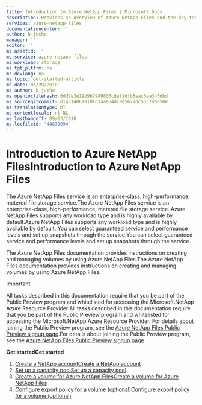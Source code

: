 ```yaml
---
title: Introduction to Azure NetApp Files | Microsoft Docs
description: Provides an overview of Azure NetApp Files and the key tasks.
services: azure-netapp-files
documentationcenter: ''
author: b-juche
manager: ''
editor: ''
ms.assetid: ''
ms.service: azure-netapp-files
ms.workload: storage
ms.tgt_pltfrm: na
ms.devlang: na
ms.topic: get-started-article
ms.date: 03/28/2018
ms.author: b-juche
ms.openlocfilehash: 0dd7e3e19d9b7949803cdaf1dfb5eac6ea345dbd
ms.sourcegitcommit: d1451406a010fd3aa854dc8e5b77dc5537d8050e
ms.translationtype: MT
ms.contentlocale: nl-NL
ms.lasthandoff: 09/13/2018
ms.locfileid: "44870094"
---
```

# <a name="introduction-to-azure-netapp-files"></a><span data-ttu-id="8dba5-103">Introduction to Azure NetApp Files</span><span class="sxs-lookup"><span data-stu-id="8dba5-103">Introduction to Azure NetApp Files</span></span>
<span data-ttu-id="8dba5-104">The Azure NetApp Files service is an enterprise-class, high-performance, metered file storage service.</span><span class="sxs-lookup"><span data-stu-id="8dba5-104">The Azure NetApp Files service is an enterprise-class, high-performance, metered file storage service.</span></span> <span data-ttu-id="8dba5-105">Azure NetApp Files supports any workload type and is highly available by default.</span><span class="sxs-lookup"><span data-stu-id="8dba5-105">Azure NetApp Files supports any workload type and is highly available by default.</span></span> <span data-ttu-id="8dba5-106">You can select guaranteed service and performance levels and set up snapshots through the service.</span><span class="sxs-lookup"><span data-stu-id="8dba5-106">You can select guaranteed service and performance levels and set up snapshots through the service.</span></span> 

<span data-ttu-id="8dba5-107">The Azure NetApp Files documentation provides instructions on creating and managing volumes by using Azure NetApp Files.</span><span class="sxs-lookup"><span data-stu-id="8dba5-107">The Azure NetApp Files documentation provides instructions on creating and managing volumes by using Azure NetApp Files.</span></span> 

> [!IMPORTANT] 
> <span data-ttu-id="8dba5-108">All tasks described in this documentation require that you be part of the Public Preview program and whitelisted for accessing the Microsoft.NetApp Azure Resource Provider.</span><span class="sxs-lookup"><span data-stu-id="8dba5-108">All tasks described in this documentation require that you be part of the Public Preview program and whitelisted for accessing the Microsoft.NetApp Azure Resource Provider.</span></span> <span data-ttu-id="8dba5-109">For details about joining the Public Preview program, see the [Azure NetApp Files Public Preview signup page](https://aka.ms/nfspublicpreview).</span><span class="sxs-lookup"><span data-stu-id="8dba5-109">For details about joining the Public Preview program, see the [Azure NetApp Files Public Preview signup page](https://aka.ms/nfspublicpreview).</span></span> 

<span data-ttu-id="8dba5-110">**Get started**</span><span class="sxs-lookup"><span data-stu-id="8dba5-110">**Get started**</span></span> 
1. [<span data-ttu-id="8dba5-111">Create a NetApp account</span><span class="sxs-lookup"><span data-stu-id="8dba5-111">Create a NetApp account</span></span>](azure-netapp-files-create-netapp-account.md)
2. [<span data-ttu-id="8dba5-112">Set up a capacity pool</span><span class="sxs-lookup"><span data-stu-id="8dba5-112">Set up a capacity pool</span></span>](azure-netapp-files-set-up-capacity-pool.md)
3. [<span data-ttu-id="8dba5-113">Create a volume for Azure NetApp Files</span><span class="sxs-lookup"><span data-stu-id="8dba5-113">Create a volume for Azure NetApp Files</span></span>](azure-netapp-files-create-volumes.md)
4. [<span data-ttu-id="8dba5-114">Configure export policy for a volume (optional)</span><span class="sxs-lookup"><span data-stu-id="8dba5-114">Configure export policy for a volume (optional)</span></span>](azure-netapp-files-configure-export-policy.md)



